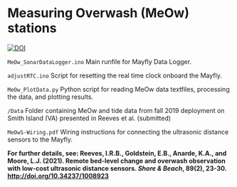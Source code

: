 # Measuring Overwash (MeOw) stations

[![DOI](https://zenodo.org/badge/338133433.svg)](https://zenodo.org/badge/latestdoi/338133433)

`MeOw_SonarDataLogger.ino` Main runfile for Mayfly Data Logger.

`adjustRTC.ino` Script for resetting the real time clock onboard the Mayfly.

`MeOw_PlotData.py` Python script for reading MeOw data textfiles, processing the data, and plotting results.

`/Data` Folder containing MeOw and tide data from fall 2019 deployment on Smith Island (VA) presented in Reeves et al. (submitted)

`MeOwS-Wiring.pdf` Wiring instructions for connecting the ultrasonic distance sensors to the Mayfly. 

__For further details, see: Reeves, I.R.B., Goldstein, E.B., Anarde, K.A., and Moore, L.J. (2021). Remote bed-level change and overwash observation with low-cost ultrasonic distance sensors. _Shore & Beach_, 89(2), 23-30. http://doi.org/10.34237/1008923__ 
